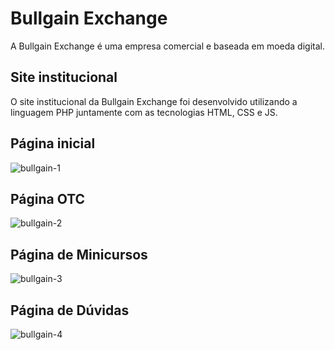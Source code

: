 # Bullgain Exchange
A Bullgain Exchange é uma empresa comercial e baseada em moeda digital.

## Site institucional
O site institucional da Bullgain Exchange foi desenvolvido utilizando a linguagem PHP juntamente com as tecnologias HTML, CSS e JS.

## Página inicial
![bullgain-1](https://github.com/fernando-lf/bullgain/assets/168871125/2b436690-67c7-482e-bda1-0c25b03f7df0)

## Página OTC
![bullgain-2](https://github.com/fernando-lf/bullgain/assets/168871125/fe1b6a3b-0579-4fb8-bd37-5767159a17dd)

## Página de Minicursos
![bullgain-3](https://github.com/fernando-lf/bullgain/assets/168871125/8f55f838-b72b-4318-8b39-ee394f38591a)

## Página de Dúvidas
![bullgain-4](https://github.com/fernando-lf/bullgain/assets/168871125/91ae0e24-11c3-4f4c-b055-31ade3f4d5e6)
